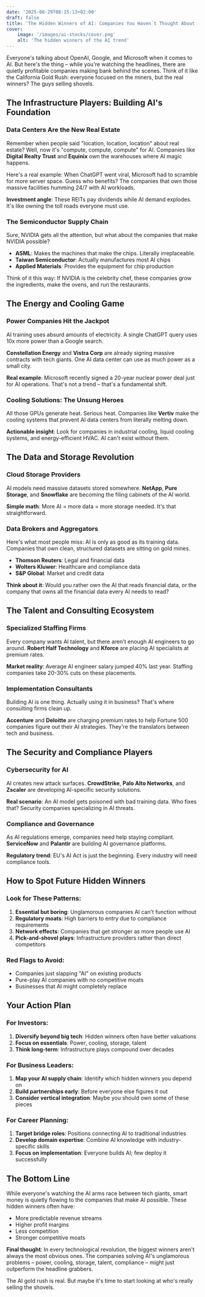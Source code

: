 ```yaml
---
date: '2025-08-29T08:15:13+02:00'
draft: false
title: 'The Hidden Winners of AI: Companies You Haven`t Thought About (But Should)'
cover:
    image: '/images/ai-stocks/cover.png'
    alt: 'The hidden winners of the AI trend'
---
```


Everyone's talking about OpenAI, Google, and Microsoft when it comes to AI. But here's the thing – while you're watching the headlines, there are quietly profitable companies making bank behind the scenes. Think of it like the California Gold Rush: everyone focused on the miners, but the real winners? The guys selling shovels.

## The Infrastructure Players: Building AI's Foundation

### Data Centers Are the New Real Estate
Remember when people said "location, location, location" about real estate? Well, now it's "compute, compute, compute" for AI. Companies like **Digital Realty Trust** and **Equinix** own the warehouses where AI magic happens.

Here's a real example: When ChatGPT went viral, Microsoft had to scramble for more server space. Guess who benefits? The companies that own those massive facilities humming 24/7 with AI workloads.

**Investment angle**: These REITs pay dividends while AI demand explodes. It's like owning the toll roads everyone must use.

### The Semiconductor Supply Chain
Sure, NVIDIA gets all the attention, but what about the companies that make NVIDIA possible?

- **ASML**: Makes the machines that make the chips. Literally irreplaceable.
- **Taiwan Semiconductor**: Actually manufactures most AI chips
- **Applied Materials**: Provides the equipment for chip production

Think of it this way: If NVIDIA is the celebrity chef, these companies grow the ingredients, make the ovens, and run the restaurants.

## The Energy and Cooling Game

### Power Companies Hit the Jackpot
AI training uses absurd amounts of electricity. A single ChatGPT query uses 10x more power than a Google search. 

**Constellation Energy** and **Vistra Corp** are already signing massive contracts with tech giants. One AI data center can use as much power as a small city.

**Real example**: Microsoft recently signed a 20-year nuclear power deal just for AI operations. That's not a trend – that's a fundamental shift.

### Cooling Solutions: The Unsung Heroes
All those GPUs generate heat. Serious heat. Companies like **Vertiv** make the cooling systems that prevent AI data centers from literally melting down.

**Actionable insight**: Look for companies in industrial cooling, liquid cooling systems, and energy-efficient HVAC. AI can't exist without them.

## The Data and Storage Revolution

### Cloud Storage Providers
AI models need massive datasets stored somewhere. **NetApp**, **Pure Storage**, and **Snowflake** are becoming the filing cabinets of the AI world.

**Simple math**: More AI = more data = more storage needed. It's that straightforward.

### Data Brokers and Aggregators
Here's what most people miss: AI is only as good as its training data. Companies that own clean, structured datasets are sitting on gold mines.

- **Thomson Reuters**: Legal and financial data
- **Wolters Kluwer**: Healthcare and compliance data  
- **S&P Global**: Market and credit data

**Think about it**: Would you rather own the AI that reads financial data, or the company that owns all the financial data every AI needs to read?

## The Talent and Consulting Ecosystem

### Specialized Staffing Firms
Every company wants AI talent, but there aren't enough AI engineers to go around. **Robert Half Technology** and **Kforce** are placing AI specialists at premium rates.

**Market reality**: Average AI engineer salary jumped 40% last year. Staffing companies take 20-30% cuts on these placements.

### Implementation Consultants
Building AI is one thing. Actually using it in business? That's where consulting firms clean up.

**Accenture** and **Deloitte** are charging premium rates to help Fortune 500 companies figure out their AI strategies. They're the translators between tech and business.

## The Security and Compliance Players

### Cybersecurity for AI
AI creates new attack surfaces. **CrowdStrike**, **Palo Alto Networks**, and **Zscaler** are developing AI-specific security solutions.

**Real scenario**: An AI model gets poisoned with bad training data. Who fixes that? Security companies specializing in AI threats.

### Compliance and Governance
As AI regulations emerge, companies need help staying compliant. **ServiceNow** and **Palantir** are building AI governance platforms.

**Regulatory trend**: EU's AI Act is just the beginning. Every industry will need compliance tools.

## How to Spot Future Hidden Winners

### Look for These Patterns:
1. **Essential but boring**: Unglamorous companies AI can't function without
2. **Regulatory moats**: High barriers to entry due to compliance requirements  
3. **Network effects**: Companies that get stronger as more people use AI
4. **Pick-and-shovel plays**: Infrastructure providers rather than direct competitors

### Red Flags to Avoid:
- Companies just slapping "AI" on existing products
- Pure-play AI companies with no competitive moats
- Businesses that AI might completely replace

## Your Action Plan

### For Investors:
1. **Diversify beyond big tech**: Hidden winners often have better valuations
2. **Focus on essentials**: Power, cooling, storage, talent
3. **Think long-term**: Infrastructure plays compound over decades

### For Business Leaders:
1. **Map your AI supply chain**: Identify which hidden winners you depend on
2. **Build partnerships early**: Before everyone else figures it out
3. **Consider vertical integration**: Maybe you should own some of these pieces

### For Career Planning:
1. **Target bridge roles**: Positions connecting AI to traditional industries
2. **Develop domain expertise**: Combine AI knowledge with industry-specific skills
3. **Focus on implementation**: Everyone builds AI; few deploy it successfully

## The Bottom Line

While everyone's watching the AI arms race between tech giants, smart money is quietly flowing to the companies that make AI possible. These hidden winners often have:

- More predictable revenue streams
- Higher profit margins
- Less competition
- Stronger competitive moats

**Final thought**: In every technological revolution, the biggest winners aren't always the most obvious ones. The companies solving AI's unglamorous problems – power, cooling, storage, talent, compliance – might just outperform the headline grabbers.

The AI gold rush is real. But maybe it's time to start looking at who's really selling the shovels.
